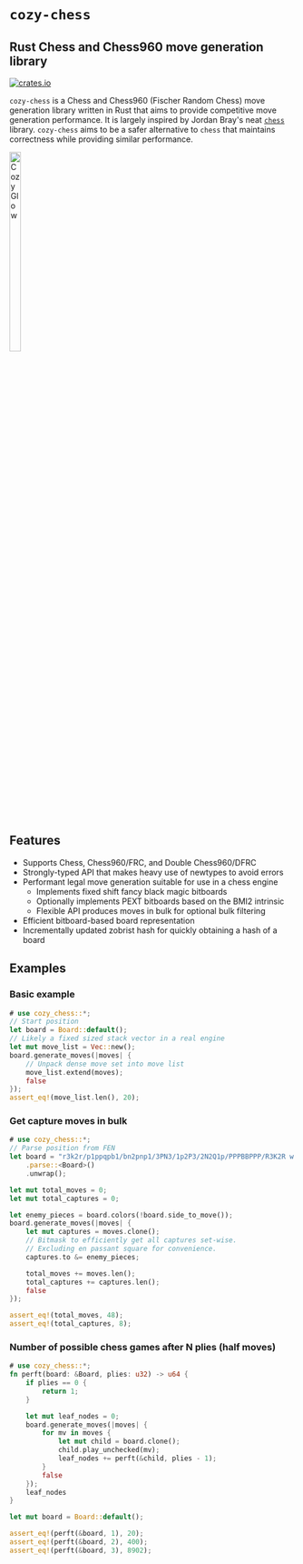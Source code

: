 # `cozy-chess`

## Rust Chess and Chess960 move generation library
[![crates.io](https://img.shields.io/crates/v/cozy-chess.svg)](https://crates.io/crates/cozy-chess)

`cozy-chess` is a Chess and Chess960 (Fischer Random Chess) move generation library written in Rust that aims to provide competitive move generation performance. It is largely inspired by Jordan Bray's neat [`chess`](https://github.com/jordanbray/chess) library. `cozy-chess` aims to be a safer alternative to `chess` that maintains correctness while providing similar performance.

<img src="https://static.manebooru.art/img/view/2020/10/8/1827770.jpg" alt="Cozy Glow" width=20% height=30%>

## Features
- Supports Chess, Chess960/FRC, and Double Chess960/DFRC
- Strongly-typed API that makes heavy use of newtypes to avoid errors
- Performant legal move generation suitable for use in a chess engine
    - Implements fixed shift fancy black magic bitboards
    - Optionally implements PEXT bitboards based on the BMI2 intrinsic
    - Flexible API produces moves in bulk for optional bulk filtering
- Efficient bitboard-based board representation
- Incrementally updated zobrist hash for quickly obtaining a hash of a board

## Examples
### Basic example
```rust
# use cozy_chess::*;
// Start position
let board = Board::default();
// Likely a fixed sized stack vector in a real engine
let mut move_list = Vec::new();
board.generate_moves(|moves| {
    // Unpack dense move set into move list
    move_list.extend(moves);
    false
});
assert_eq!(move_list.len(), 20);
```

### Get capture moves in bulk
```rust
# use cozy_chess::*;
// Parse position from FEN
let board = "r3k2r/p1ppqpb1/bn2pnp1/3PN3/1p2P3/2N2Q1p/PPPBBPPP/R3K2R w KQkq - 0 1"
    .parse::<Board>()
    .unwrap();

let mut total_moves = 0;
let mut total_captures = 0;

let enemy_pieces = board.colors(!board.side_to_move());
board.generate_moves(|moves| {
    let mut captures = moves.clone();
    // Bitmask to efficiently get all captures set-wise.
    // Excluding en passant square for convenience.
    captures.to &= enemy_pieces;

    total_moves += moves.len();
    total_captures += captures.len();
    false
});

assert_eq!(total_moves, 48);
assert_eq!(total_captures, 8);
```

### Number of possible chess games after N plies (half moves)
```rust
# use cozy_chess::*;
fn perft(board: &Board, plies: u32) -> u64 {
    if plies == 0 {
        return 1;
    }

    let mut leaf_nodes = 0;
    board.generate_moves(|moves| {
        for mv in moves {
            let mut child = board.clone();
            child.play_unchecked(mv);
            leaf_nodes += perft(&child, plies - 1);
        }
        false
    });
    leaf_nodes
}

let mut board = Board::default();

assert_eq!(perft(&board, 1), 20);
assert_eq!(perft(&board, 2), 400);
assert_eq!(perft(&board, 3), 8902);
```
